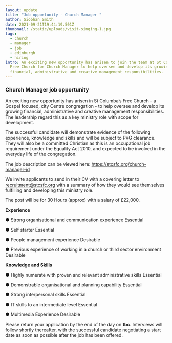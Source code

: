 ```yaml
---
layout: update
title: "Job opportunity - Church Manager "
author: Siobhan Smith
date: 2021-09-21T19:44:19.501Z
thumbnail: /static/uploads/visit-singing-1.jpg
tags:
  - church
  - manager
  - job
  - edinburgh
  - hiring
intro: An exciting new opportunity has arisen to join the team at St Columba’s
  Free Church for Church Manager to help oversee and develop its growing
  financial, administrative and creative management responsibilities.
---
```

### Church Manager job opportunity

An exciting new opportunity has arisen in St Columba’s Free Church - a Gospel focused, city Centre congregation - to help oversee and develop its growing financial, administrative and creative management responsibilities. The leadership regard this as a key ministry role with scope for development. 

The successful candidate will demonstrate evidence of the following experience, knowledge and skills and will be subject to PVG clearance. They will also be a committed Christian as this is an occupational job requirement under the Equality Act 2010, and expected to be involved in the everyday life of the congregation. 

The job description can be viewed here: [https://stcsfc.org/church-manager-jd ](https://drive.google.com/file/d/1SI5lNpOIKBXO4dZ1VF-4HBKa2yaTJljj/preview)

We invite applicants to send in their CV with a covering letter to recruitment@stcsfc.org with a summary of how they would see themselves fulfilling and developing this ministry role. 

The post will be for 30 Hours (approx) with a salary of £22,000. 

**Experience** 

● Strong organisational and communication experience                                   Essential 

● Self starter                                                                                                        Essential 

● People management experience                                                                      Desirable 

● Previous experience of working in a church or third sector environment        Desirable

**Knowledge and Skills** 

● Highly numerate with proven and relevant administrative skills                      Essential 

● Demonstrable organisational and planning capability                                     Essential 

● Strong interpersonal skills                                                                                 Essential 

● IT skills to an intermediate level                                                                        Essential 

● Multimedia Experience                                                                                      Desirable 

Please return your application by the end of the day on **tbc**. Interviews will follow shortly thereafter, with the successful candidate negotiating a start date as soon as possible after the job has been offered.